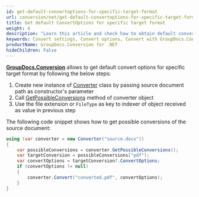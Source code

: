 ```yaml
---
id: get-default-convertoptions-for-specific-target-format
url: conversion/net/get-default-convertoptions-for-specific-target-format
title: Get default ConvertOptions for specific target format
weight: 4
description: "Learn this article and check how to obtain default convert options for specific conversion format with GroupDocs.Conversion for .NET API. "
keywords: Convert settings, Convert options, Convert with GroupDocs.Conversion
productName: GroupDocs.Conversion for .NET
hideChildren: False
---
```

[**GroupDocs.Conversion**](https://products.groupdocs.com/conversion/net) allows to get default convert options for specific target format by following the below steps:

1.   Create new instance of [Converter](https://reference.groupdocs.com/conversion/net/groupdocs.conversion/converter) class by passing source document path as constructor's parameter
2.   Call [GetPossibleConversions](https://reference.groupdocs.com/conversion/net/groupdocs.conversion/converter/getpossibleconversions) method of converter object
3.   Use the file extension or `FileType` as key to indexer of object received as value in previous step  

The following code snippet shows how to get possible conversions of the source document:

```csharp
using (var converter = new Converter("source.docx"))
{
    var possibleConversions = converter.GetPossibleConversions();
    var targetConversion = possibleConversions["pdf"];
    var convertOptions = targetConversion?.ConvertOptions;
    if (convertOptions != null)
    {
        converter.Convert("converted.pdf", convertOptions);
    }
}
```
